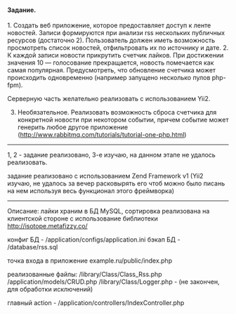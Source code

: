 #### Задание. ####
<p>
1. Создать веб приложение, которое предоставляет доступ к ленте новостей. 
Записи формируются при анализи rss нескольких публичных ресурсов (достаточно 2). 
Пользователь должен иметь возможность просмотреть список новостей, отфильтровать их по источнику и дате.
2. К каждой записи новости прикрутить счетчик лайков. 
При достижении значения 10 — голосование прекращается, новость помечается как самая популярная. 
Предусмотреть, что обновление счетчика может происходить одновременно (например запущено несколько пулов php-fpm).

Серверную часть желательно реализовать с использованием Yii2.

3. Необязательное.
Реализовать возможность сброса счетчика для конкретной новости при некотором событии, причем событие может генерить любое другое приложение (http://www.rabbitmq.com/tutorials/tutorial-one-php.html)
</p>

----

1, 2 - задание реализовано, 
3-е изучаю, на данном этапе не удалось реализовать.

задание реализовано с использованием Zend Framework v1 (Yii2 изучаю, не удалось за вечер расковырять его чтоб можно было 
                                                        писань на нем используя весь функционал этого фреймворка)
                                                        

------
Описание:
лайки храним  в БД MySQL,
сортировка реализована на клиентской стороне с использование библиотеки http://isotope.metafizzy.co/

конфиг БД - /application/configs/application.ini 
бэкап  БД - /database/rss.sql

точка входа в приложение  example.ru/public/index.php

реализованные файлы:
  /library/Class/Class_Rss.php
  /application/models/CRUD.php
  /library/Class/Logger.php - (не закончен, для обработки исключений)
  
главный action  - /application/controllers/IndexController.php
